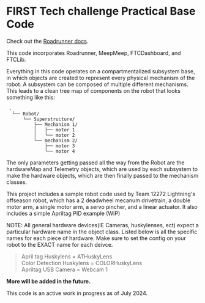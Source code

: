 
# FIRST Tech challenge Practical Base Code

Check out the [Roadrunner docs](https://rr.brott.dev/docs/v1-0/tuning/).

This code incorporates Roadrunner, MeepMeep, FTCDashboard, and FTCLib.

Everything in this code operates on a compartmentalized subsystem base, in which objects are created to represent every physical mechanism of the robot.
A subsystem can be composed of multiple different mechanisms. This leads to a clean tree map of components on the robot that looks something like this:
```
 .
  └── Robot/
      └── Superstructure/
          ├── Mechanism 1/
          │   ├── motor 1
          │   └── motor 2
          └── mechanism 2/
              ├── motor 3
              └── motor 4

```

The only parameters getting passed all the way from the Robot are the hardwareMap and Telemetry objects, which are used by each subsystem to make the hardware objects, which are then finally passed to the mechanism classes.

This project includes a sample robot code used by Team 12272 Lightning's offseason robot, which has a 2 deadwheel mecanum drivetrain, a double motor arm, a single motor arm, a servo pincher, and a linear actuator. 
It also includes a simple Apriltag PID example (WIP)

NOTE: All general hardware devices(IE Cameras, huskylenses, ect) expect a particular hardware name in the object class. Listed below is all the specific names for each piece of hardware. Make sure to set the config on your robot to the EXACT name for each deivce.
>April tag Huskylens = ATHuskyLens\
>Color Detection Huskylens = COLORHuskyLens\
>Apriltag USB Camera = Webcam 1

**More will be added in the future.**

This code is an active work in progress as of July 2024. 

